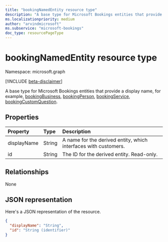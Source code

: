 ```yaml
---
title: "bookingNamedEntity resource type"
description: "A base type for Microsoft Bookings entities that provide a display name, for example, bookingBusiness, bookingPerson, bookingService."
ms.localizationpriority: medium
author: "arvindmicrosoft"
ms.subservice: "microsoft-bookings"
doc_type: resourcePageType
---
```


# bookingNamedEntity resource type

Namespace: microsoft.graph

 [!INCLUDE [beta-disclaimer](../../includes/beta-disclaimer.md)]
 
A base type for Microsoft Bookings entities that provide a display name, for example, [bookingBusiness](bookingbusiness.md), [bookingPerson](bookingperson.md), [bookingService](bookingservice.md), [bookingCustomQuestion](bookingcustomquestion.md).

## Properties
| Property	   | Type	|Description|
|:---------------|:--------|:----------|
|displayName|String|A name for the derived entity, which interfaces with customers.|
|id|String| The ID for the derived entity. Read-only.|

## Relationships
None


## JSON representation

Here's a JSON representation of the resource.

<!-- {
  "blockType": "resource",
  "optionalProperties": [

  ],
  "@odata.type": "microsoft.graph.bookingNamedEntity"
}-->

```json
{
  "displayName": "String",
  "id": "String (identifier)"
}

```

<!-- uuid: 8fcb5dbc-d5aa-4681-8e31-b001d5168d79
2015-10-25 14:57:30 UTC -->
<!--
{
  "type": "#page.annotation",
  "description": "bookingNamedEntity resource",
  "keywords": "",
  "section": "documentation",
  "tocPath": "",
  "suppressions": []
}
-->


